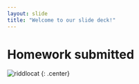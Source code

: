 ```yaml
---
layout: slide
title: "Welcome to our slide deck!"
---
```



Homework submitted
=======


![riddlocat](https://octodex.github.com/images/riddlocat.png)
{: .center}
